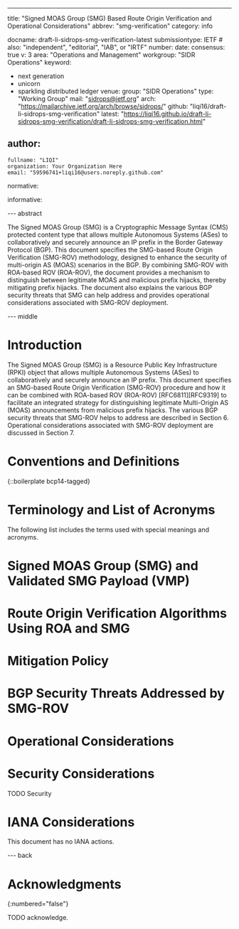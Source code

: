 ---
title: "Signed MOAS Group (SMG) Based Route Origin Verification and Operational Considerations"
abbrev: "smg-verification"
category: info

docname: draft-li-sidrops-smg-verification-latest
submissiontype: IETF  # also: "independent", "editorial", "IAB", or "IRTF"
number:
date:
consensus: true
v: 3
area: "Operations and Management"
workgroup: "SIDR Operations"
keyword:
 - next generation
 - unicorn
 - sparkling distributed ledger
venue:
  group: "SIDR Operations"
  type: "Working Group"
  mail: "sidrops@ietf.org"
  arch: "https://mailarchive.ietf.org/arch/browse/sidrops/"
  github: "liqi16/draft-li-sidrops-smg-verification"
  latest: "https://liqi16.github.io/draft-li-sidrops-smg-verification/draft-li-sidrops-smg-verification.html"

author:
 -
    fullname: "LIQI"
    organization: Your Organization Here
    email: "59596741+liqi16@users.noreply.github.com"

normative:

informative:


--- abstract

The Signed MOAS Group (SMG) is a Cryptographic Message Syntax (CMS) protected content type that allows multiple Autonomous Systems (ASes) to collaboratively and securely announce an IP prefix in the Border Gateway Protocol (BGP). This document specifies the SMG-based Route Origin Verification (SMG-ROV) methodology, designed to enhance the security of multi-origin AS (MOAS) scenarios in the BGP. By combining SMG-ROV with ROA-based ROV (ROA-ROV), the document provides a mechanism to distinguish between legitimate MOAS and malicious prefix hijacks, thereby mitigating prefix hijacks.  The document also explains the various BGP security threats that SMG can help address and provides operational considerations associated with SMG-ROV deployment.


--- middle

# Introduction

The Signed MOAS Group (SMG) is a Resource Public Key Infrastructure (RPKI) object that allows multiple Autonomous Systems (ASes) to collaboratively and securely announce an IP prefix. This document specifies an SMG-based Route Origin Verification (SMG-ROV) procedure and how it can be combined with ROA-based ROV (ROA-ROV) [RFC6811][RFC9319] to facilitate an integrated strategy for distinguishing legitimate Multi-Origin AS (MOAS) announcements from malicious prefix hijacks. The various BGP security threats that SMG-ROV helps to address are described in Section 6. Operational considerations associated with SMG-ROV deployment are discussed in Section 7.


# Conventions and Definitions

{::boilerplate bcp14-tagged}


# Terminology and List of Acronyms

The following list includes the terms used with special meanings and acronyms.

# Signed MOAS Group (SMG) and Validated SMG Payload (VMP)

# Route Origin Verification Algorithms Using ROA and SMG

# Mitigation Policy

# BGP Security Threats Addressed by SMG-ROV

# Operational Considerations

# Security Considerations

TODO Security

# IANA Considerations

This document has no IANA actions.


--- back

# Acknowledgments
{:numbered="false"}

TODO acknowledge.
